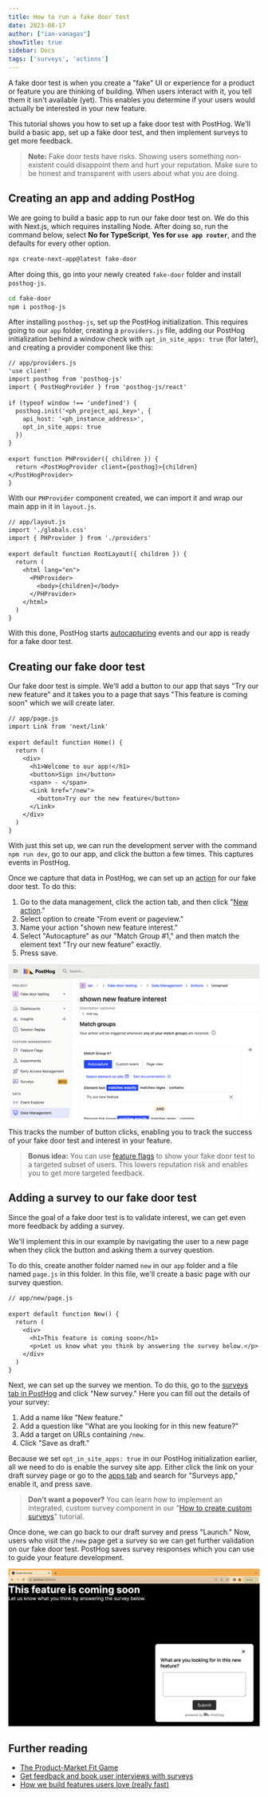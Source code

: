 ```yaml
---
title: How to run a fake door test
date: 2023-08-17
author: ["ian-vanagas"]
showTitle: true
sidebar: Docs
tags: ['surveys', 'actions']
---
```


A fake door test is when you create a "fake" UI or experience for a product or feature you are thinking of building. When users interact with it, you tell them it isn't available (yet). This enables you determine if your users would actually be interested in your new feature.

This tutorial shows you how to set up a fake door test with PostHog. We'll build a basic app, set up a fake door test, and then implement surveys to get more feedback.

> **Note:** Fake door tests have risks. Showing users something non-existent could disappoint them and hurt your reputation. Make sure to be honest and transparent with users about what you are doing.

## Creating an app and adding PostHog

We are going to build a basic app to run our fake door test on. We do this with Next.js, which requires installing Node. After doing so, run the command below, select **No for TypeScript**, **Yes for `use app router`**, and the defaults for every other option.

```bash
npx create-next-app@latest fake-door
```

After doing this, go into your newly created `fake-door` folder and install `posthog-js`.

```bash
cd fake-door
npm i posthog-js
```

After installing `posthog-js`, set up the PostHog initialization. This requires going to our `app` folder, creating a `providers.js` file, adding our PostHog initialization behind a window check with `opt_in_site_apps: true` (for later), and creating a provider component like this:

```js-web
// app/providers.js
'use client'
import posthog from 'posthog-js'
import { PostHogProvider } from 'posthog-js/react'

if (typeof window !== 'undefined') {
  posthog.init('<ph_project_api_key>', {
    api_host: '<ph_instance_address>',
    opt_in_site_apps: true
  })
}

export function PHProvider({ children }) {
  return <PostHogProvider client={posthog}>{children}</PostHogProvider>
}
```

With our `PHProvider` component created, we can import it and wrap our main app in it in `layout.js`.

```js-web
// app/layout.js
import './globals.css'
import { PHProvider } from './providers'

export default function RootLayout({ children }) {
  return (
    <html lang="en">
      <PHProvider>
        <body>{children}</body>
      </PHProvider>
    </html>
  )
}
```

With this done, PostHog starts [autocapturing](/docs/product-analytics/autocapture) events and our app is ready for a fake door test.

## Creating our fake door test

Our fake door test is simple. We'll add a button to our app that says "Try our new feature" and it takes you to a page that says "This feature is coming soon" which we will create later.

```js-web
// app/page.js
import Link from 'next/link'

export default function Home() {
  return (
    <div>
      <h1>Welcome to our app!</h1>
      <button>Sign in</button>
      <span> - </span>
      <Link href="/new">
        <button>Try our the new feature</button>
      </Link>
    </div>
  )
}
```

With just this set up, we can run the development server with the command `npm run dev`, go to our app, and click the button a few times. This captures events in PostHog.

Once we capture that data in PostHog, we can set up an [action](/docs/data/actions) for our fake door test. To do this: 

1. Go to the data management, click the action tab, and then click "[New action](https://app.posthog.com/data-management/actions/new)." 
2. Select option to create "From event or pageview."
3. Name your action "shown new feature interest." 
4. Select "Autocapture" as our "Match Group #1," and then match the element text "Try our new feature" exactly. 
5. Press save.

![Action](../images/tutorials/fake-door-test/action.png)

This tracks the number of button clicks, enabling you to track the success of your fake door test and interest in your feature.

> **Bonus idea:** You can use [feature flags](/docs/feature-flags/manual) to show your fake door test to a targeted subset of users. This lowers reputation risk and enables you to get more targeted feedback.

## Adding a survey to our fake door test

Since the goal of a fake door test is to validate interest, we can get even more feedback by adding a survey.

We'll implement this in our example by navigating the user to a new page when they click the button and asking them a survey question.

To do this, create another folder named `new` in our `app` folder and a file named `page.js` in this folder. In this file, we'll create a basic page with our survey question. 

```js-web
// app/new/page.js

export default function New() {
  return (
    <div>
      <h1>This feature is coming soon</h1>
      <p>Let us know what you think by answering the survey below.</p>
    </div>
  )
}
```

Next, we can set up the survey we mention. To do this, go to the [surveys tab in PostHog](https://app.posthog.com/surveys) and click "New survey." Here you can fill out the details of your survey:

1. Add a name like "New feature."
2. Add a question like "What are you looking for in this new feature?"
3. Add a target on URLs containing `/new`.
4. Click "Save as draft."

Because we set `opt_in_site_apps: true` in our PostHog initialization earlier, all we need to do is enable the survey site app. Either click the link on your draft survey page or go to the [apps tab](https://app.posthog.com/project/apps) and search for "Surveys app," enable it, and press save.

> **Don’t want a popover?** You can learn how to implement an integrated, custom survey component in our "[How to create custom surveys](/tutorials/survey)" tutorial.

Once done, we can go back to our draft survey and press "Launch." Now, users who visit the `/new` page get a survey so we can get further validation on our fake door test. PostHog saves survey responses which you can use to guide your feature development.

![Survey on the new page](../images/tutorials/fake-door-test/survey.png)

## Further reading

- [The Product-Market Fit Game](/blog/product-market-fit-game)
- [Get feedback and book user interviews with surveys](/tutorials/feedback-interviews-site-apps)
- [How we build features users love (really fast)](/blog/measuring-feature-success)
